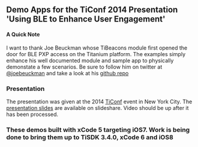 
## Demo Apps for the TiConf 2014 Presentation 'Using BLE to Enhance User Engagement'

#### A Quick Note 
I want to thank Joe Beuckman whose TiBeacons module first opened the door for BLE PXP access on the Titanium platform. The examples simply enhance his well documented module and sample app to physically demonstate a few scenarios. Be sure to follow  him on twitter at [@joebeuckman](https://twitter.com/joebeuckman) and take a look at his [github repo](https://github.com/jbeuckm)

### Presentation
The presentation was given at the 2014 [TiConf](http://ticonf.org) event in New York City. The [presentation slides](http://goo.gl/OxIDzB) are available on slideshare.  Video should be up after it has been processed.

### These demos built with xCode 5 targeting iOS7. Work is being done to bring them up to TiSDK 3.4.0, xCode 6 and iOS8

